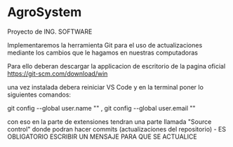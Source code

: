 # AgroSystem
Proyecto de ING. SOFTWARE

Implementaremos la herramienta Git para el uso de actualizaciones mediante los cambios que le hagamos en nuestras computadoras

Para ello deberan descargar la applicacion de escritorio de la pagina oficial https://git-scm.com/download/win 

una vez instalada debera reiniciar VS Code y en la terminal poner lo siguientes comandos:

git config --global user.name "" , 
git config --global user.email ""

con eso en la parte de extensiones tendran una parte llamada "Source control" donde podran hacer commits (actualizaciones del repositorio) - ES OBLIGATORIO ESCRIBIR UN MENSAJE PARA QUE SE ACTUALICE

